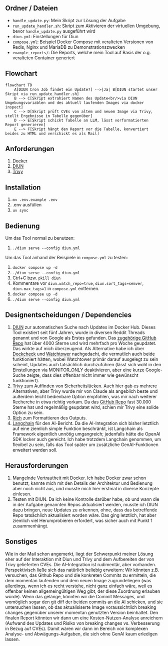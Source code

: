 ## Ordner / Dateien
- ```handle_update.py```: Mein Skript zur Lösung der Aufgabe
- ```run_update_handler.sh```: Skript zum Aktivieren der virtuellen Umgebung, bevor ```handle_update.py``` ausgeführt wird
- ```diun.yml```: Einstellungen für Diun
- ```compose.yml```: Beispiel Docker Compose mit veralteten Versionen von Redis, Nginx und MariaDB zu Demonstrationszwecken
- ```example_reports/```: Die Reports, welche mein Tool auf Basis der o.g. veralteten Container generiert

## Flowchart

```mermaid
flowchart TD
    A[DIUN Cron Job findet ein Update?] -->|Ja| B[DIUN startet unser Skript via run_update_handler.sh]
    B --> C[Skript extrahiert Namen des Update<br/>via DIUN Umgebungsvariablen und des aktuell laufenden Images via docker inspect]
    C --> D[Skript prüft CVEs von altem und neuem Image via Trivy, stellt Ergebnisse in Tabelle gegenüber]
    D --> E[Skript schickt Tabelle an LLM, lässt vorformatierten Report generieren]
    E --> F[Skript hängt den Report vor die Tabelle, konvertiert beides zu HTML und verschickt es als Mail]
```

## Anforderungen
1. [Docker](https://docs.docker.com/desktop/setup/install/linux/)
2. [DIUN](https://crazymax.dev/diun/install/binary/)
3. [Trivy](https://trivy.dev/v0.66/getting-started/installation/)

## Installation
1. ```mv .env.example .env```
2. .env ausfüllen
3. ```uv sync ```

## Bedienung
Um das Tool normal zu benutzen:
1. ```./diun serve --config diun.yml```

Um das Tool anhand der Beispiele in ```compose.yml``` zu testen:
1. ```docker compose up -d```
2. ```./diun serve --config diun.yml```
3. Ctrl+C bzw. ```pkill diun```
4. Kommentare vor ```diun.watch_repo=true```, ```diun.sort_tags=semver```, ```diun.max_tags=1``` in ```compose.yml``` entfernen.
5. ```docker compose up -d```
6. ```./diun serve --config diun.yml```

## Designentscheidungen / Dependencies
1. [DIUN](https://crazymax.dev/diun) zur automatischen Suche nach Updates im Docker Hub. Dieses Tool existiert seit fünf Jahren, wurde in diversen Reddit Threads genannt und von Google als Erstes gefunden. Das [zugehörige GitHub Repo](https://github.com/crazy-max/diun/) hat über 4000 Sterne und wird mehrfach pro Woche geupdatet. Das wirkte auf mich überzeugend. Als Alternative habe ich über [Dockcheck](https://github.com/mag37/dockcheck) und [Watchtower](https://github.com/containrrr/watchtower) nachgedacht, die vermutlich auch beide funktioniert hätten, wobei Watchtower primär darauf ausgelegt zu sein scheint, Updates auch tatsächlich durchzuführen (lässt sich wohl in den Einstellungen via MONITOR_ONLY deaktivieren, aber eine kurze Google-Suche zeigte, dass dies offenbar nicht immer wie gewünscht funktioniert).
2. [Trivy](https://trivy.dev/latest/) zum Auffinden von Sicherheitslücken. Auch hier gab es mehrere Alternativen, aber Trivy wurde mir von Claude als angeblich beste und außerdem leicht bedienbare Option empfohlen, was mir nach weiterer Recherche in etwa richtig vorkam. Da das [GitHub Repo](https://github.com/aquasecurity/trivy) fast 30.000 Sterne hat und regelmäßig geupdatet wird, schien mir Trivy eine solide Option zu sein.
3. [Rich](https://github.com/Textualize/rich) zum Formattieren des Outputs.
4. [Langchain](https://www.langchain.com/) für den AI-Bericht. Da die AI-Integration sich bisher letztlich auf eine ziemlich simple Funktion beschränkt, ist Langchain als Framework eigentlich unnötig umgangreich; jedenfalls hätte die OpenAI SDK locker auch gereicht. Ich habe trotzdem Langchain genommen, um flexibel zu sein, falls das Tool später um zusätzliche GenAI-Funktionen erweitert werden soll.

## Herausforderungen
1. Mangelnde Vertrautheit mit Docker. Ich habe Docker zwar schon benutzt, kannte mich mit den Details der Architektur und Bedienung aber noch nicht aus, und musste mich hier erstmal in diverse Konzepte einlesen.
2. Testen mit DIUN. Da ich keine Kontrolle darüber habe, ob und wann die in der Aufgabe genannten Repos aktualisiert werden, musste ich DIUN dazu bringen, neue Updates zu erkennen, ohne, dass das betreffende Repo tatsächlich aktualisiert worden wäre. Das ging letztlich, hat aber ziemlich viel Herumprobieren erfordert, was sicher auch mit Punkt 1 zusammenhängt.

## Sonstiges
Wie in der Mail schon angemerkt, liegt der Schwerpunkt meiner Lösung eher auf der Interaktion mit Diun und Trivy und dem Aufbereiten der von Trivy gelieferten CVEs. Die AI-Integration ist rudimentär, aber vorhanden. Perspektivisch ließe sich das natürlich beliebig erweitern: Wir könnten z.B. versuchen, das Github Repo und die konkreten Commits zu ermitteln, die dem momentan laufenden und dem neuen Image zugrundeliegen (was allerdings, wenn ich es recht verstehe, nicht ganz einfach wäre, weil es offenbar keinen allgemeingültigen Weg gibt, der diese Zuordnung erlauben würde). Wenn das gelänge, könnten wir die Commit Messages, und womöglich sogar den git diff der beiden commits an die AI schicken, und sie untersuchen lassen, ob das aktualisiserte Image voraussichtlich breaking changes gegenüber unserer momentan genutzten Version beinhaltet. Den finalen Report könnten wir dann um eine Kosten-Nutzen-Analyse anreichern (Aufwand des Updates und Risiko von breaking changes vs. Verbesserung in Bezug auf CVEs). Damit wären wir dann im Bereich von komplexen Analyse- und Abwägungs-Aufgaben, die sich ohne GenAI kaum erledigen lassen.